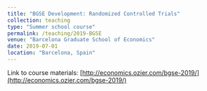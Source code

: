 ```yaml
---
title: "BGSE Development: Randomized Controlled Trials"
collection: teaching
type: "Summer school course"
permalink: /teaching/2019-BGSE
venue: "Barcelona Graduate School of Economics"
date: 2019-07-01
location: "Barcelona, Spain"
---
```


Link to course materials: [http://economics.ozier.com/bgse-2019/](http://economics.ozier.com/bgse-2019/)


<!---
Markdown
Heading 1
======
Heading 2
======
Heading 3
======
--->

